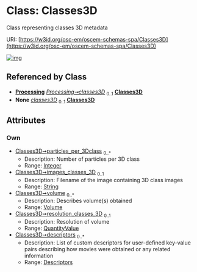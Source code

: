 
# Class: Classes3D

Class representing classes 3D metadata

URI: [https://w3id.org/osc-em/oscem-schemas-spa/Classes3D](https://w3id.org/osc-em/oscem-schemas-spa/Classes3D)


[![img](https://yuml.me/diagram/nofunky;dir:TB/class/[Volume],[QuantityValue],[Processing],[Descriptors],[Descriptors]<descriptors%200..*-++[Classes3D&#124;particles_per_3Dclass:integer%20*;images_classes_3D:string%20%3F],[QuantityValue]<resolution_classes_3D%200..1-++[Classes3D],[Volume]<volume%200..*-++[Classes3D],[Processing]++-%20classes3D%200..1>[Classes3D],[Processing]++-%20classes3D(i)%200..1>[Classes3D])](https://yuml.me/diagram/nofunky;dir:TB/class/[Volume],[QuantityValue],[Processing],[Descriptors],[Descriptors]<descriptors%200..*-++[Classes3D&#124;particles_per_3Dclass:integer%20*;images_classes_3D:string%20%3F],[QuantityValue]<resolution_classes_3D%200..1-++[Classes3D],[Volume]<volume%200..*-++[Classes3D],[Processing]++-%20classes3D%200..1>[Classes3D],[Processing]++-%20classes3D(i)%200..1>[Classes3D])

## Referenced by Class

 *  **[Processing](Processing.md)** *[Processing➞classes3D](Processing_classes3D.md)*  <sub>0..1</sub>  **[Classes3D](Classes3D.md)**
 *  **None** *[classes3D](classes3D.md)*  <sub>0..1</sub>  **[Classes3D](Classes3D.md)**

## Attributes


### Own

 * [Classes3D➞particles_per_3Dclass](Classes3D_particles_per_3Dclass.md)  <sub>0..\*</sub>
     * Description: Number of particles per 3D class
     * Range: [Integer](types/Integer.md)
 * [Classes3D➞images_classes_3D](Classes3D_images_classes_3D.md)  <sub>0..1</sub>
     * Description: Filename of the image containing 3D class images
     * Range: [String](types/String.md)
 * [Classes3D➞volume](Classes3D_volume.md)  <sub>0..\*</sub>
     * Description: Describes volume(s) obtained
     * Range: [Volume](Volume.md)
 * [Classes3D➞resolution_classes_3D](Classes3D_resolution_classes_3D.md)  <sub>0..1</sub>
     * Description: Resolution of volume
     * Range: [QuantityValue](QuantityValue.md)
 * [Classes3D➞descriptors](Classes3D_descriptors.md)  <sub>0..\*</sub>
     * Description: List of custom descriptors for user-defined key-value pairs describing how movies were obtained or any related information
     * Range: [Descriptors](Descriptors.md)
